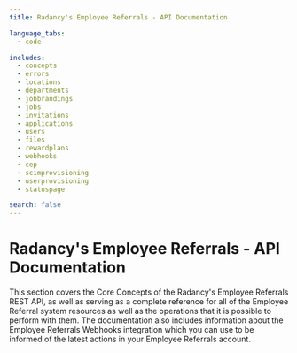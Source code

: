 ```yaml
---
title: Radancy's Employee Referrals - API Documentation

language_tabs:
  - code

includes:
  - concepts
  - errors
  - locations
  - departments
  - jobbrandings
  - jobs
  - invitations
  - applications
  - users
  - files
  - rewardplans
  - webhooks
  - cep
  - scimprovisioning
  - userprovisioning
  - statuspage

search: false
---
```


# Radancy's Employee Referrals - API Documentation

This section covers the Core Concepts of the Radancy's Employee Referrals REST API, as well as serving as a complete reference for all of the Employee Referral system resources as well as the operations that it is possible to perform with them. The documentation also includes information about the Employee Referrals Webhooks integration which you can use to be informed of the latest actions in your Employee Referrals account.
